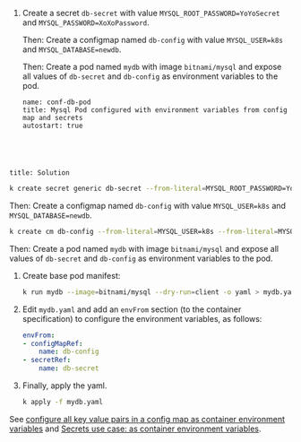
1. Create a secret `db-secret` with value `MYSQL_ROOT_PASSWORD=YoYoSecret` and `MYSQL_PASSWORD=XoXoPassword`.

    Then: Create a configmap named `db-config` with value `MYSQL_USER=k8s` and `MYSQL_DATABASE=newdb`.

    Then: Create a pod named `mydb` with image `bitnami/mysql` and expose all values of `db-secret` and `db-config` as environment variables to the pod.

    ```examiner:execute-test
    name: conf-db-pod
    title: Mysql Pod configured with environment variables from config map and secrets
    autostart: true
    ```

<div style="margin-top: 5em;"></div>

```section:begin
title: Solution
```

```bash
k create secret generic db-secret --from-literal=MYSQL_ROOT_PASSWORD=YoYoSecret --from-literal=MYSQL_PASSWORD=XoXoPassword
```

Then: Create a configmap named `db-config` with value `MYSQL_USER=k8s` and `MYSQL_DATABASE=newdb`.

```bash
k create cm db-config --from-literal=MYSQL_USER=k8s --from-literal=MYSQL_DATABASE=newdb
```

Then: Create a pod named `mydb` with image `bitnami/mysql` and expose all values of `db-secret` and `db-config` as environment variables to the pod.

1. Create base pod manifest:

    ```bash
    k run mydb --image=bitnami/mysql --dry-run=client -o yaml > mydb.yaml
    ```

1. Edit `mydb.yaml` and add an `envFrom` section (to the container specification) to configure the environment variables, as follows:

    ```yaml
    envFrom:
    - configMapRef:
        name: db-config
    - secretRef:
        name: db-secret
    ```

1. Finally, apply the yaml.

    ```bash
    k apply -f mydb.yaml
    ```

See [configure all key value pairs in a config map as container environment variables](https://kubernetes.io/docs/tasks/configure-pod-container/configure-pod-configmap/#configure-all-key-value-pairs-in-a-configmap-as-container-environment-variables) and [Secrets use case: as container environment variables](https://kubernetes.io/docs/concepts/configuration/secret/#use-cases).

```section:end
```
